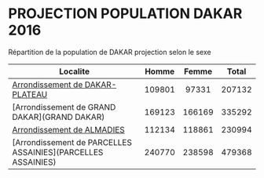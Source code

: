 # PROJECTION POPULATION DAKAR 2016
	
Répartition de la population de DAKAR projection selon le sexe
	
| Localite  | Homme | Femme | Total |
| --------- |:-----:|:-----:|:-----:|
| [Arrondissement de DAKAR-PLATEAU](DAKAR-PLATEAU) | 109801 | 97331 | 207132 |
| [Arrondissement de GRAND DAKAR](GRAND DAKAR) | 169123 | 166169 | 335292 |
| [Arrondissement de ALMADIES](ALMADIES) | 112134 | 118861 | 230994 |
| [Arrondissement de PARCELLES ASSAINIES](PARCELLES ASSAINIES) | 240770 | 238598 | 479368 |
